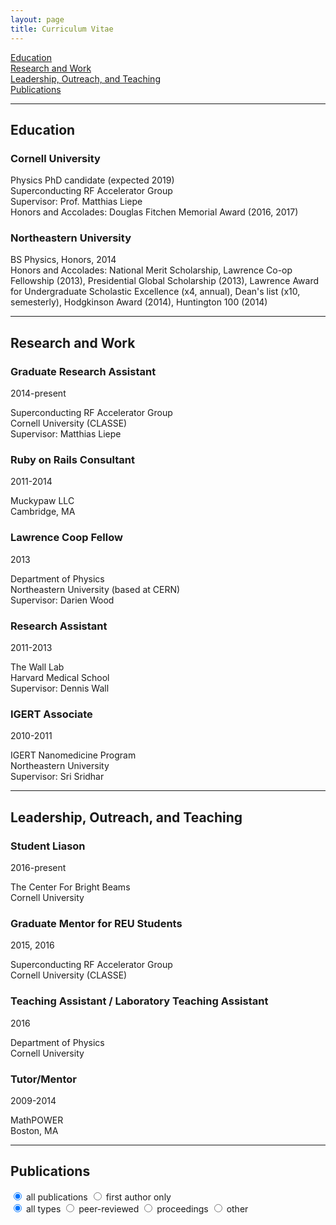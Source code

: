 ```yaml
---
layout: page
title: Curriculum Vitae
---
```



[Education](#education)  
[Research and Work](#research-and-work)  
[Leadership, Outreach, and Teaching](#leadership-outreach-and-teaching)  
[Publications](#publications)  

---

## Education

### Cornell University

Physics PhD candidate (expected 2019)  
Superconducting RF Accelerator Group  
Supervisor: Prof. Matthias Liepe  
Honors and Accolades: Douglas Fitchen Memorial Award (2016, 2017)

### Northeastern University

BS Physics, Honors, 2014  
Honors and Accolades: National Merit Scholarship, Lawrence Co-op Fellowship (2013), Presidential Global Scholarship (2013), Lawrence Award for Undergraduate Scholastic Excellence (x4, annual), Dean's list (x10, semesterly), Hodgkinson Award (2014), Huntington 100 (2014)


---


## Research and Work

### Graduate Research Assistant

2014-present

Superconducting RF Accelerator Group  
Cornell University (CLASSE)  
Supervisor: Matthias Liepe  

### Ruby on Rails Consultant

2011-2014

Muckypaw LLC  
Cambridge, MA


### Lawrence Coop Fellow

2013

Department of Physics  
Northeastern University (based at CERN)  
Supervisor: Darien Wood

### Research Assistant

2011-2013

The Wall Lab  
Harvard Medical School  
Supervisor: Dennis Wall

### IGERT Associate

2010-2011

IGERT Nanomedicine Program  
Northeastern University  
Supervisor: Sri Sridhar


---


## Leadership, Outreach, and Teaching

### Student Liason

2016-present

The Center For Bright Beams  
Cornell University  

### Graduate Mentor for REU Students

2015, 2016

Superconducting RF Accelerator Group  
Cornell University (CLASSE)  


### Teaching Assistant / Laboratory Teaching Assistant

2016

Department of Physics  
Cornell University  

### Tutor/Mentor

2009-2014


MathPOWER  
Boston, MA


---


## Publications

<div id="publicationButtons">
  <div id="authorButtons" class="switch">
    <input type="radio" class="switch-input" name="firstAuthor" value="allPublications" id="allPublications" checked>
    <label for="allPublications" class="switch-label switch-label-on">all publications</label>
    <input type="radio" class="switch-input" name="firstAuthor" value="firstAuthor" id="firstAuthor">
    <label for="firstAuthor" class="switch-label switch-label-off">first author only</label>
  </div>
  <div id="typeButtons" class="switch">
    <input type="radio" class="switch-input" name="pubType" value="allTypes" id="allTypes" checked>
    <label for="allTypes" class="switch-label switch-label-on">all types</label>
    <input type="radio" class="switch-input" name="pubType" value="peerReviewed" id="peerReviewed">
    <label for="peerReviewed" class="switch-label switch-label-off">peer-reviewed</label>
    <input type="radio" class="switch-input" name="pubType" value="proceedings" id="proceedings">
    <label for="proceedings" class="switch-label switch-label-off">proceedings</label>
    <input type="radio" class="switch-input" name="pubType" value="otherType" id="otherType">
    <label for="otherType" class="switch-label switch-label-off">other</label>
  </div>
</div>

<div id="publicationList"> </div>
<script src="/cv/cv.js"> </script>
